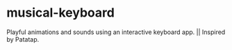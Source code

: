 # musical-keyboard
Playful animations and sounds using an interactive keyboard app. || Inspired by Patatap.
